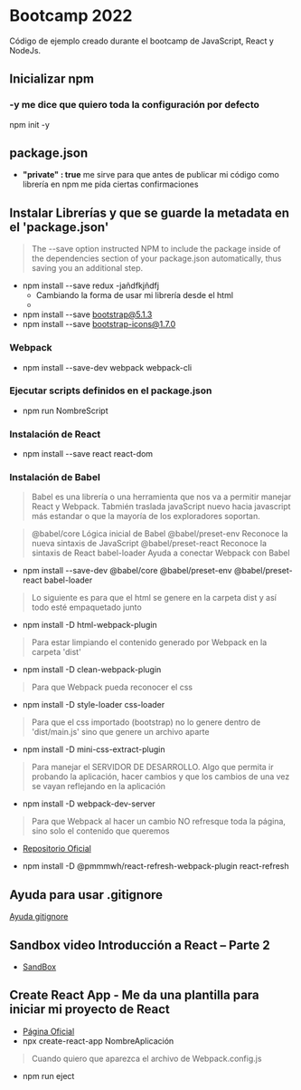 # Bootcamp 2022

Código de ejemplo creado durante el bootcamp de JavaScript, React y NodeJs.

## Inicializar npm

### -y me dice que quiero toda la configuración por defecto

npm init -y

## package.json

- **"private" : true** me sirve para que antes de publicar mi código como librería en npm me pida ciertas confirmaciones

## Instalar Librerías y que se guarde la metadata en el 'package.json'

> The --save option instructed NPM to include the package inside of the dependencies section of your package.json automatically, thus saving you an additional step.

- npm install --save redux -jañdfkjñdfj
  - Cambiando la forma de usar mi librería desde el html
  - <script src="./node_modules/redux/dist/redux.min.js"></script>
- npm install --save bootstrap@5.1.3
- npm install --save bootstrap-icons@1.7.0

### Webpack

<!--
    - Webpack: es toda la utelería que permite empaquetar la solución
    - Webpack-cli es la línea de comandos para interactuar con Webpack

    '--save-dev' o '-D' me permite indicar que estas dependencias son solo necesarias para
    desarrollo 'devDependencies', NO las vamos a usar en producción 'dependencies'
-->

- npm install --save-dev webpack webpack-cli

### Ejecutar scripts definidos en el package.json

- npm run NombreScript

### Instalación de React

- npm install --save react react-dom

### Instalación de Babel

> Babel es una librería o una herramienta que nos va a permitir manejar React y Webpack. Tabmién traslada javaScript nuevo hacia javascript más estandar o que la mayoría de los exploradores soportan.

> @babel/core Lógica inicial de Babel
> @babel/preset-env Reconoce la nueva sintaxis de JavaScript
> @babel/preset-react Reconoce la sintaxis de React
> babel-loader Ayuda a conectar Webpack con Babel

- npm install --save-dev @babel/core @babel/preset-env @babel/preset-react babel-loader

> Lo siguiente es para que el html se genere en la carpeta dist y así todo esté empaquetado junto

- npm install -D html-webpack-plugin

> Para estar limpiando el contenido generado por Webpack en la carpeta 'dist'

- npm install -D clean-webpack-plugin

> Para que Webpack pueda reconocer el css

- npm install -D style-loader css-loader

> Para que el css importado (bootstrap) no lo genere dentro de 'dist/main.js' sino que genere un archivo aparte

- npm install -D mini-css-extract-plugin

> Para manejar el SERVIDOR DE DESARROLLO. Algo que permita ir probando la aplicación, hacer cambios y que los cambios de una vez se vayan reflejando en la aplicación

- npm install -D webpack-dev-server

> Para que Webpack al hacer un cambio NO refresque toda la página, sino solo el contenido que queremos

- [Repositorio Oficial](https://github.com/pmmmwh/react-refresh-webpack-plugin)

- npm install -D @pmmmwh/react-refresh-webpack-plugin react-refresh

## Ayuda para usar .gitignore

[Ayuda gitignore](https://www.toptal.com/developers/gitignore)

## Sandbox video Introducción a React – Parte 2

- [SandBox](https://codesandbox.io/s/introduccion-a-react-parte-2-yh1vrr)

## Create React App - Me da una plantilla para iniciar mi proyecto de React

- [Página Oficial](https://create-react-app.dev/)
- npx create-react-app NombreAplicación

> Cuando quiero que aparezca el archivo de Webpack.config.js

- npm run eject
